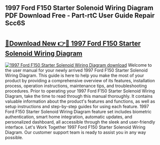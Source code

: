 ## 1997 Ford F150 Starter Solenoid Wiring Diagram PDF Download Free - Part-rtC User Guide Repair Scc6S

# <h2><a href="http://dfqu73v.blite.top/?on=1997+Ford+F150+Starter+Solenoid+Wiring+Diagram">🔗Download New 👉🔴 1997 Ford F150 Starter Solenoid Wiring Diagram</a></h2>

[![1997 Ford F150 Starter Solenoid Wiring Diagram download](https://i.imgur.com/lujVjoI.png)](http://dfqu73v.blite.top/?on=1997+Ford+F150+Starter+Solenoid+Wiring+Diagram)
Welcome to the user manual for your newly arrived 1997 Ford F150 Starter Solenoid Wiring Diagram. This guide is here to help you make the most of your product by providing a comprehensive overview of its features, installation process, operation instructions, maintenance tips, and troubleshooting procedures. Prior to operating your 1997 Ford F150 Starter Solenoid Wiring Diagram, take the time to read through this manual thoroughly. It contains valuable information about the product's features and functions, as well as setup instructions and step-by-step guides for using each feature. 1997 Ford F150 Starter Solenoid Wiring Diagram feature set includes biometric authentication, smart home integration, automatic updates, and personalized dashboard, all accessible through the sleek and user-friendly interface. Let's Work Together 1997 Ford F150 Starter Solenoid Wiring Diagram. Our customer support team is ready to assist you in any way possible.
